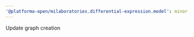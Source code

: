 ```yaml
---
'@platforma-open/milaboratories.differential-expression.model': minor
---
```


Update graph creation
